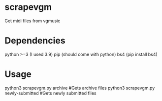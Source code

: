 # scrapevgm
Get midi files from vgmusic

# Dependencies
python >=3 (I used 3.9)
pip (should come with python)
bs4 (pip install bs4)

# Usage
python3 scrapevgm.py archive #Gets archive files
python3 scrapevgm.py newly-submitted #Gets newly submitted files
